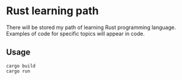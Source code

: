 Rust learning path
===

There will be stored my path of learning Rust programming language. Examples of code for specific topics will appear in code.

Usage
---

```
cargo build
cargo run
```